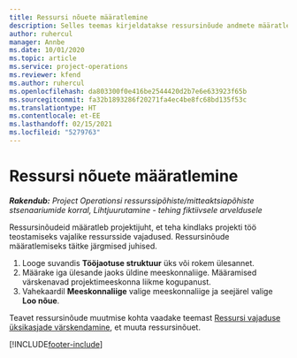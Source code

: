 ```yaml
---
title: Ressursi nõuete määratlemine
description: Selles teemas kirjeldatakse ressursinõude andmete määratlemist.
author: ruhercul
manager: Annbe
ms.date: 10/01/2020
ms.topic: article
ms.service: project-operations
ms.reviewer: kfend
ms.author: ruhercul
ms.openlocfilehash: da803300f0e416be2544420d2b7e6e633923f65b
ms.sourcegitcommit: fa32b1893286f20271fa4ec4be8fc68bd135f53c
ms.translationtype: HT
ms.contentlocale: et-EE
ms.lasthandoff: 02/15/2021
ms.locfileid: "5279763"
---
```

# <a name="define-resource-requirements"></a>Ressursi nõuete määratlemine

_**Rakendub:** Project Operationsi ressurssipõhiste/mitteaktsiapõhiste stsenaariumide korral,  Lihtjuurutamine - tehing fiktiivsele arveldusele_

Ressursinõudeid määratleb projektijuht, et teha kindlaks projekti töö teostamiseks vajalike ressursside vajadused. Ressursinõude määratlemiseks täitke järgmised juhised.

1.  Looge suvandis **Tööjaotuse struktuur** üks või rokem ülesannet.
2.  Määrake iga ülesande jaoks üldine meeskonnaliige. Määramised värskenavad projektimeeskonna liikme kogupanust.
3.  Vahekaardil **Meeskonnaliige** valige meeskonnaliige ja seejärel valige **Loo nõue**.

Teavet ressursinõude muutmise kohta vaadake teemast [Ressursi vajaduse üksikasjade värskendamine](define-resource-requirements.md), et muuta ressursinõuet.

[!INCLUDE[footer-include](../includes/footer-banner.md)]